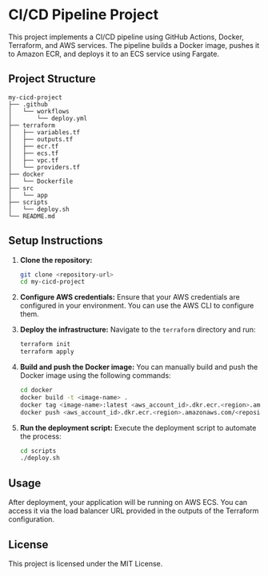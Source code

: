 # CI/CD Pipeline Project

This project implements a CI/CD pipeline using GitHub Actions, Docker, Terraform, and AWS services. The pipeline builds a Docker image, pushes it to Amazon ECR, and deploys it to an ECS service using Fargate.

## Project Structure

```
my-cicd-project
├── .github
│   └── workflows
│       └── deploy.yml
├── terraform
│   ├── variables.tf
│   ├── outputs.tf
│   ├── ecr.tf
│   ├── ecs.tf
│   ├── vpc.tf
│   └── providers.tf
├── docker
│   └── Dockerfile
├── src
│   └── app
├── scripts
│   └── deploy.sh
└── README.md
```


## Setup Instructions

1. **Clone the repository:**
   ```bash
   git clone <repository-url>
   cd my-cicd-project
   ```

2. **Configure AWS credentials:**
   Ensure that your AWS credentials are configured in your environment. You can use the AWS CLI to configure them.

3. **Deploy the infrastructure:**
   Navigate to the `terraform` directory and run:
   ```bash
   terraform init
   terraform apply
   ```

4. **Build and push the Docker image:**
   You can manually build and push the Docker image using the following commands:
   ```bash
   cd docker
   docker build -t <image-name> .
   docker tag <image-name>:latest <aws_account_id>.dkr.ecr.<region>.amazonaws.com/<repository-name>:latest
   docker push <aws_account_id>.dkr.ecr.<region>.amazonaws.com/<repository-name>:latest
   ```

5. **Run the deployment script:**
   Execute the deployment script to automate the process:
   ```bash
   cd scripts
   ./deploy.sh
   ```

## Usage

After deployment, your application will be running on AWS ECS. You can access it via the load balancer URL provided in the outputs of the Terraform configuration.

## License

This project is licensed under the MIT License.

